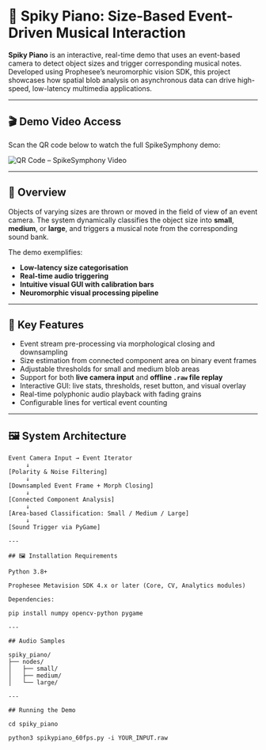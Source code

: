 # 🎹 Spiky Piano: Size-Based Event-Driven Musical Interaction

**Spiky Piano** is an interactive, real-time demo that uses an event-based camera to detect object sizes and trigger corresponding musical notes. Developed using Prophesee’s neuromorphic vision SDK, this project showcases how spatial blob analysis on asynchronous data can drive high-speed, low-latency multimedia applications.

---

## 🎬 Demo Video Access

Scan the QR code below to watch the full SpikeSymphony demo:

![QR Code – SpikeSymphony Video](https://api.qrserver.com/v1/create-qr-code/?data=https://drive.google.com/file/d/1IcTUOA38Nxw2VePjlaT7BVriMjvWq1l_/view?usp=sharing&size=220x220)

---

## 🎯 Overview

Objects of varying sizes are thrown or moved in the field of view of an event camera. The system dynamically classifies the object size into **small**, **medium**, or **large**, and triggers a musical note from the corresponding sound bank.

The demo exemplifies:
- **Low-latency size categorisation**
- **Real-time audio triggering**
- **Intuitive visual GUI with calibration bars**
- **Neuromorphic visual processing pipeline**

---

## 🧠 Key Features

- Event stream pre-processing via morphological closing and downsampling
- Size estimation from connected component area on binary event frames
- Adjustable thresholds for small and medium blob areas
- Support for both **live camera input** and **offline `.raw` file replay**
- Interactive GUI: live stats, thresholds, reset button, and visual overlay
- Real-time polyphonic audio playback with fading grains
- Configurable lines for vertical event counting

---

## 🖼️ System Architecture

```text
Event Camera Input → Event Iterator
     ↓
[Polarity & Noise Filtering]
     ↓
[Downsampled Event Frame + Morph Closing]
     ↓
[Connected Component Analysis]
     ↓
[Area-based Classification: Small / Medium / Large]
     ↓
[Sound Trigger via PyGame]

---

## 🖼️ Installation Requirements

Python 3.8+

Prophesee Metavision SDK 4.x or later (Core, CV, Analytics modules)

Dependencies:

pip install numpy opencv-python pygame

---

## Audio Samples

spiky_piano/
├── nodes/
│   ├── small/
│   ├── medium/
│   └── large/

---

## Running the Demo

cd spiky_piano

python3 spikypiano_60fps.py -i YOUR_INPUT.raw
